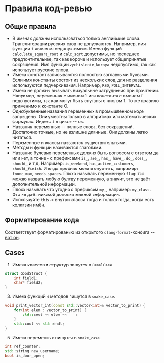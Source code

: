 # Правила код-ревью

## Общие правила
* В именах должны использоваться только английские слова. Транслитерации русских слов не допускаются.
Например, имя функции `f` является недопустимым. Имена функций `calculate_square_root` и `calc_sqrt` допустимы, но последнее предпочтительнее, так как короче и использует общепринятые сокращения. Имя функции `vychislenie_kornya` недопустимо, так как использует русские слова.
* Имена констант записываются полностью заглавными буквами. Если имя константы состоит из нескольких слов, для их разделения используются подчеркивания. Например, `RED`, `POLL_INTERVAL`.
* Имена не должны вызывать визуальные затруднения при прочтении. Например, переменная с именем `l` или константа с именем `I` недопустимы, так как могут быть спутаны с числом 1. То же правило применимо к константе O.
* Однобуквенные названия переменных в промышленном коде запрещены. Они уместны только в алгоритмах или математических формулах. Индекс `i` в цикле -- ок.
* Названия переменных -- полные слова, без сокращений. Достаточно точные, но не излишне длинные. Они должны легко читаться.
* Переменные и классы назваются существительными.
* Методы и функции называются глаголами.
* Название булевых переменных должно быть вопросом с ответом да или нет, а точне - с префиксами `is_`, `are_`, `has_`, `have_`, `do_`, `does_`, `should_` и т.д. Например: `is_weekend`, `has_active_customers`, `should_finish`.
Иногда префикс можно опустить, например: `found_max`, `needs_spaces`.
Плохо называть переменную `flag`: так можно назвать любую булеву переменную, а значит, это не даёт дополнительной информации.
* Плохо называть что угодно с префиксом `my_`, например: `my_class`. Это не даёт никакой дополнительной информации.
* Используйте `this->` внутри класса тогда и только тогда, когда есть коллизии имён.
## Форматирование кода
Соответствует форматированию из открытого `clang-format`-конфига -- [вот он](https://github.com/hse-spb-2023-cpp/all-labs/blob/main/.clang-format).
## Cases
1. Имена классов и структур пишутся в `CamelCase`.
```c++
struct GoodStruct {
    int field1;
    char* field2;
}
```
3. Имена функций и методов пишутся в `snake_case`.
```c++
void print_vector_int(const std::vector<int>& vector_to_print) {
    for(int elem : vector_to_print) {
        std::cout << elem << ' ';
    }
    std::cout << std::endl;
}
```
5. Имена переменных пишутся в `snake_case`.
```c++
int ref_counter;
std::string new_username;
bool is_door_open;
```
